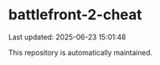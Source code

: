 # battlefront-2-cheat

Last updated: 2025-06-23 15:01:48

This repository is automatically maintained.
